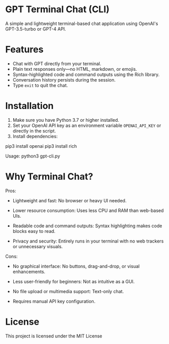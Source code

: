 # GPT Terminal Chat (CLI)

A simple and lightweight terminal-based chat application using OpenAI's GPT-3.5-turbo or GPT-4 API.

# Features

- Chat with GPT directly from your terminal.
- Plain text responses only—no HTML, markdown, or emojis.
- Syntax-highlighted code and command outputs using the Rich library.
- Conversation history persists during the session.
- Type `exit` to quit the chat.

# Installation

1. Make sure you have Python 3.7 or higher installed.
2. Set your OpenAI API key as an environment variable `OPENAI_API_KEY` or directly in the script.
3. Install dependencies: 

pip3 install openai
pip3 install rich

Usage: python3 gpt-cli.py

# Why Terminal Chat?

Pros:

   - Lightweight and fast: No browser or heavy UI needed.

   - Lower resource consumption: Uses less CPU and RAM than web-based UIs.

   - Readable code and command outputs: Syntax highlighting makes code blocks easy to read.

   - Privacy and security: Entirely runs in your terminal with no web trackers or unnecessary visuals.

Cons:

   - No graphical interface: No buttons, drag-and-drop, or visual enhancements.

   - Less user-friendly for beginners: Not as intuitive as a GUI.

   - No file upload or multimedia support: Text-only chat.

   - Requires manual API key configuration.

# License

This project is licensed under the MIT License
